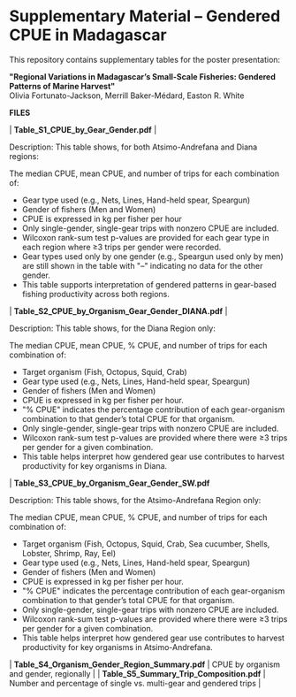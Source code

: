 # Supplementary Material – Gendered CPUE in Madagascar

This repository contains supplementary tables for the poster presentation:

**"Regional Variations in Madagascar’s Small-Scale Fisheries: Gendered Patterns of Marine Harvest"**  
Olivia Fortunato-Jackson, Merrill Baker-Médard, Easton R. White

**FILES**

| **Table_S1_CPUE_by_Gear_Gender.pdf** |

Description:
This table shows, for both Atsimo-Andrefana and Diana regions:

The median CPUE, mean CPUE, and number of trips for each combination of:

- Gear type used (e.g., Nets, Lines, Hand-held spear, Speargun)
- Gender of fishers (Men and Women)
- CPUE is expressed in kg per fisher per hour
- Only single-gender, single-gear trips with nonzero CPUE are included.
- Wilcoxon rank-sum test p-values are provided for each gear type in each region where ≥3 trips per gender were recorded.
- Gear types used only by one gender (e.g., Speargun used only by men) are still shown in the table with "–" indicating no data for the other gender.
- This table supports interpretation of gendered patterns in gear-based fishing productivity across both regions.

| **Table_S2_CPUE_by_Organism_Gear_Gender_DIANA.pdf** |

Description:
This table shows, for the Diana Region only:

The median CPUE, mean CPUE, % CPUE, and number of trips for each combination of:
- Target organism (Fish, Octopus, Squid, Crab)
- Gear type used (e.g., Nets, Lines, Hand-held spear, Speargun)
- Gender of fishers (Men and Women)
- CPUE is expressed in kg per fisher per hour.
- "% CPUE" indicates the percentage contribution of each gear-organism combination to that gender’s total CPUE for that organism.
- Only single-gender, single-gear trips with nonzero CPUE are included.
- Wilcoxon rank-sum test p-values are provided where there were ≥3 trips per gender for a given combination.
- This table helps interpret how gendered gear use contributes to harvest productivity for key organisms in Diana.

| **Table_S3_CPUE_by_Organism_Gear_Gender_SW.pdf** 

Description:
This table shows, for the Atsimo-Andrefana Region only:

The median CPUE, mean CPUE, % CPUE, and number of trips for each combination of:
- Target organism (Fish, Octopus, Squid, Crab, Sea cucumber, Shells, Lobster, Shrimp, Ray, Eel)
- Gear type used (e.g., Nets, Lines, Hand-held spear, Speargun)
- Gender of fishers (Men and Women)
- CPUE is expressed in kg per fisher per hour.
- "% CPUE" indicates the percentage contribution of each gear-organism combination to that gender’s total CPUE for that organism.
- Only single-gender, single-gear trips with nonzero CPUE are included.
- Wilcoxon rank-sum test p-values are provided where there were ≥3 trips per gender for a given combination.
- This table helps interpret how gendered gear use contributes to harvest productivity for key organisms in Atsimo-Andrefana.

| **Table_S4_Organism_Gender_Region_Summary.pdf** | CPUE by organism and gender, regionally |
| **Table_S5_Summary_Trip_Composition.pdf** | Number and percentage of single vs. multi-gear and gendered trips |
